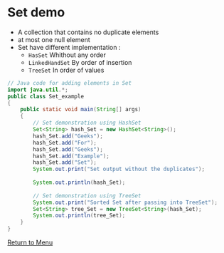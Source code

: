 # Set demo 
* A collection that contains no duplicate elements
* at most one null element
* Set have different implementation :
    * <Code>HasSet</code> Whithout any order
    * <Code>LinkedHandSet</code> By order of insertion
    * <Code>TreeSet</code> In order of values
```java
// Java code for adding elements in Set 
import java.util.*; 
public class Set_example 
{ 
    public static void main(String[] args) 
    { 
        // Set demonstration using HashSet 
        Set<String> hash_Set = new HashSet<String>(); 
        hash_Set.add("Geeks"); 
        hash_Set.add("For"); 
        hash_Set.add("Geeks"); 
        hash_Set.add("Example"); 
        hash_Set.add("Set"); 
        System.out.print("Set output without the duplicates"); 
  
        System.out.println(hash_Set); 
  
        // Set demonstration using TreeSet 
        System.out.print("Sorted Set after passing into TreeSet"); 
        Set<String> tree_Set = new TreeSet<String>(hash_Set); 
        System.out.println(tree_Set); 
    } 
} 
```

[Return to Menu](https://github.com/JDucellier/CheatSheet/tree/Java)